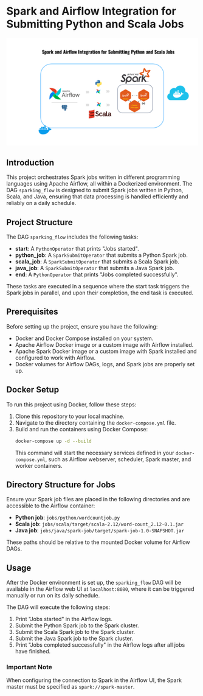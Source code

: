 # Spark and Airflow Integration for Submitting Python and Scala Jobs
![Project_architecture.png](Assets/Project_architecture.png)

## Introduction
This project orchestrates Spark jobs written in different programming languages using Apache Airflow, all within a Dockerized environment. The DAG `sparking_flow` is designed to submit Spark jobs written in Python, Scala, and Java, ensuring that data processing is handled efficiently and reliably on a daily schedule.

## Project Structure
The DAG `sparking_flow` includes the following tasks:
- **start**: A `PythonOperator` that prints "Jobs started".
- **python_job**: A `SparkSubmitOperator` that submits a Python Spark job.
- **scala_job**: A `SparkSubmitOperator` that submits a Scala Spark job.
- **java_job**: A `SparkSubmitOperator` that submits a Java Spark job.
- **end**: A `PythonOperator` that prints "Jobs completed successfully".

These tasks are executed in a sequence where the start task triggers the Spark jobs in parallel, and upon their completion, the end task is executed.

## Prerequisites
Before setting up the project, ensure you have the following:
- Docker and Docker Compose installed on your system.
- Apache Airflow Docker image or a custom image with Airflow installed.
- Apache Spark Docker image or a custom image with Spark installed and configured to work with Airflow.
- Docker volumes for Airflow DAGs, logs, and Spark jobs are properly set up.

## Docker Setup
To run this project using Docker, follow these steps:
1. Clone this repository to your local machine.
2. Navigate to the directory containing the `docker-compose.yml` file.
3. Build and run the containers using Docker Compose:
    ```bash
    docker-compose up -d --build
    ```
    This command will start the necessary services defined in your `docker-compose.yml`, such as Airflow webserver, scheduler, Spark master, and worker containers.

## Directory Structure for Jobs
Ensure your Spark job files are placed in the following directories and are accessible to the Airflow container:
- **Python job**: `jobs/python/wordcountjob.py`
- **Scala job**: `jobs/scala/target/scala-2.12/word-count_2.12-0.1.jar`
- **Java job**: `jobs/java/spark-job/target/spark-job-1.0-SNAPSHOT.jar`

These paths should be relative to the mounted Docker volume for Airflow DAGs.

## Usage
After the Docker environment is set up, the `sparking_flow` DAG will be available in the Airflow web UI at `localhost:8080`, where it can be triggered manually or run on its daily schedule.

The DAG will execute the following steps:
1. Print "Jobs started" in the Airflow logs.
2. Submit the Python Spark job to the Spark cluster.
3. Submit the Scala Spark job to the Spark cluster.
4. Submit the Java Spark job to the Spark cluster.
5. Print "Jobs completed successfully" in the Airflow logs after all jobs have finished.

### Important Note
When configuring the connection to Spark in the Airflow UI, the Spark master must be specified as `spark://spark-master`.

